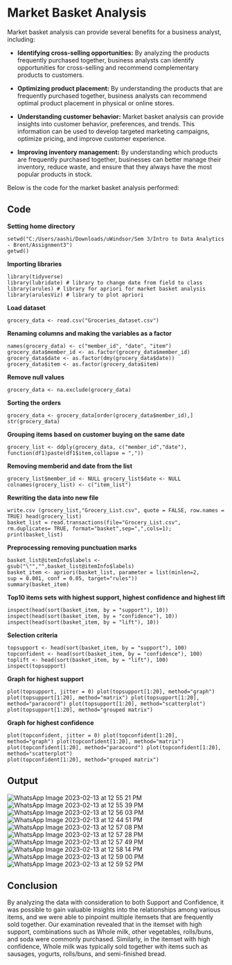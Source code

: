 
# Market Basket Analysis 

Market basket analysis can provide several benefits for a business analyst, including:

* 	**Identifying cross-selling opportunities:** By analyzing the products frequently purchased together, business analysts can identify opportunities for cross-selling and recommend complementary products to customers.

* 	**Optimizing product placement:** By understanding the products that are frequently purchased together, business analysts can recommend optimal product placement in physical or online stores.

* 	**Understanding customer behavior:** Market basket analysis can provide insights into customer behavior, preferences, and trends. This information can be used to develop targeted marketing campaigns, optimize pricing, and improve customer experience.

* 	**Improving inventory management:** By understanding which products are frequently purchased together, businesses can better manage their inventory, reduce waste, and ensure that they always have the most popular products in stock.

Below is the code for the market basket analysis performed:



## Code
**Setting home directory**
```rscript
setwd("C:/Users/aashi/Downloads/uWindsor/Sem 3/Intro to Data Analytics - Brent/Assignment3")
getwd()
```
**Importing libraries**
```rscript
library(tidyverse)
library(lubridate) # library to change date from field to class 
library(arules)	# library for apriori for market basket analysis 
library(arulesViz) # library to plot apriori

```
**Load dataset**
```rscript
grocery_data <- read.csv("Groceries_dataset.csv")
```
**Renaming columns and making the variables as a factor**
```rscript
names(grocery_data) <- c("member_id", "date", "item") grocery_data$member_id <- as.factor(grocery_data$member_id) grocery_data$date <- as.factor(dmy(grocery_data$date)) grocery_data$item <- as.factor(grocery_data$item)
```
**Remove null values**
```rscript
grocery_data <- na.exclude(grocery_data)
```
**Sorting the orders**
```rscript
grocery_data <- grocery_data[order(grocery_data$member_id),]
str(grocery_data)
```
**Grouping items based on customer buying on the same date**
```rscript
grocery_list <- ddply(grocery_data, c("member_id","date"),
function(df1)paste(df1$item,collapse = ","))
```
**Removing memberid and date from the list**
```rscript
grocery_list$member_id <- NULL grocery_list$date <- NULL colnames(grocery_list) <- c("item_list")
```
**Rewriting the data into new file**
```rscript
write.csv (grocery_list,"Grocery_List.csv", quote = FALSE, row.names = TRUE) head(grocery_list)
basket_list = read.transactions(file="Grocery_List.csv",
rm.duplicates= TRUE, format="basket",sep=",",cols=1);
print(basket_list)
```
**Preprocessing removing punctuation marks**
```rscript
basket_list@itemInfo$labels <- gsub("\"","",basket_list@itemInfo$labels)
basket_item <- apriori(basket_list, parameter = list(minlen=2,
sup = 0.001, conf = 0.05, target="rules"))
summary(basket_item)
```
**Top10 items sets with highest support, highest confidence and highest lift**
```rscript
inspect(head(sort(basket_item, by = "support"), 10)) inspect(head(sort(basket_item, by = "confidence"), 10)) inspect(head(sort(basket_item, by = "lift"), 10))
```
**Selection criteria**
```rscript
topsupport <- head(sort(basket_item, by = "support"), 100) topconfident <- head(sort(basket_item, by = "confidence"), 100) toplift <- head(sort(basket_item, by = "lift"), 100)
inspect(topsupport)
```
**Graph for highest support**
```rscript
plot(topsupport, jitter = 0) plot(topsupport[1:20], method="graph") plot(topsupport[1:20], method="matrix") plot(topsupport[1:20], method="paracoord") plot(topsupport[1:20], method="scatterplot")
plot(topsupport[1:20], method="grouped matrix")
```
**Graph for highest confidence**
```rscript
plot(topconfident, jitter = 0) plot(topconfident[1:20], method="graph") plot(topconfident[1:20], method="matrix") plot(topconfident[1:20], method="paracoord") plot(topconfident[1:20], method="scatterplot")
plot(topconfident[1:20], method="grouped matrix")
```
## Output
![WhatsApp Image 2023-02-13 at 12 55 21 PM](https://user-images.githubusercontent.com/85166438/218536953-87b36ecd-c691-44d3-8cf8-2aefc381aa22.jpeg)
![WhatsApp Image 2023-02-13 at 12 55 39 PM](https://user-images.githubusercontent.com/85166438/218536976-524b400a-6110-4b12-9675-de86eade88d2.jpeg)
![WhatsApp Image 2023-02-13 at 12 56 03 PM](https://user-images.githubusercontent.com/85166438/218536983-a4024f8a-f429-4347-ac7e-5711215eb92d.jpeg)
![WhatsApp Image 2023-02-13 at 12 44 51 PM](https://user-images.githubusercontent.com/85166438/218537300-6184d73c-c8c5-4b28-912f-50c1e2319dda.jpeg)
![WhatsApp Image 2023-02-13 at 12 57 08 PM](https://user-images.githubusercontent.com/85166438/218536992-85bd1ddf-f04d-49d1-9fba-11ffbfe7065a.jpeg)
![WhatsApp Image 2023-02-13 at 12 57 28 PM](https://user-images.githubusercontent.com/85166438/218537011-fdb51373-1752-407d-ac6a-ddccb0a790e0.jpeg)
![WhatsApp Image 2023-02-13 at 12 57 49 PM](https://user-images.githubusercontent.com/85166438/218537023-4bc107d8-c3b3-485e-a624-50cd116c7c37.jpeg)
![WhatsApp Image 2023-02-13 at 12 58 14 PM](https://user-images.githubusercontent.com/85166438/218537031-6a750bc5-2e78-4a36-b55c-be1ff216c670.jpeg)
![WhatsApp Image 2023-02-13 at 12 59 00 PM](https://user-images.githubusercontent.com/85166438/218537043-07d6ea72-2022-44fe-b436-2bd4e4c649b9.jpeg)
![WhatsApp Image 2023-02-13 at 12 59 52 PM](https://user-images.githubusercontent.com/85166438/218537054-0399f6a1-1bc9-4a7f-a5d5-d58e442e84a2.jpeg)

## Conclusion

By analyzing the data with consideration to both Support and Confidence, it was possible to gain valuable insights into the relationships among various items, and we were able to pinpoint multiple itemsets that are frequently sold together. Our examination revealed that in the itemset with high support, combinations such as Whole milk, other vegetables, rolls/buns, and soda were commonly purchased. Similarly, in the itemset with high confidence, Whole milk was typically sold together with items such as sausages, yogurts, rolls/buns, and semi-finished bread.
